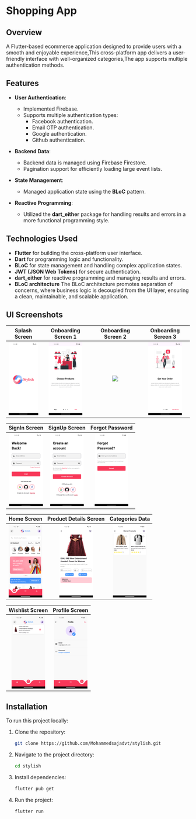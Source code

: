 # Shopping App

## Overview

A Flutter-based ecommerce application designed to provide users with a smooth and enjoyable experience,This cross-platform app delivers a user-friendly interface with well-organized categories,The app supports multiple authentication methods.

## Features

- **User Authentication**:
  - Implemented Firebase.
  - Supports multiple authentication types:
    - Facebook authentication.
    - Email OTP authentication.
    - Google authentication.
    - Github authentication.

- **Backend Data**:
  - Backend data is managed using Firebase Firestore.
  - Pagination support for efficiently loading large event lists.    

- **State Management**:
  - Managed application state using the **BLoC** pattern.    
  
- **Reactive Programming**:
  - Utilized the **dart_either** package for handling results and errors in a more functional programming style.

## Technologies Used

- **Flutter** for building the cross-platform user interface.
- **Dart** for programming logic and functionality.
- **BLoC** for state management and handling complex application states.
- **JWT (JSON Web Tokens)** for secure authentication.
- **dart_either** for reactive programming and managing results and errors.
- **BLoC architecture** The BLoC architecture promotes separation of concerns, where business logic is decoupled from the UI layer, ensuring a clean, maintainable, and scalable application.

## UI Screenshots

| Splash Screen | Onboarding Screen 1 | Onboarding Screen 2| Onboarding Screen 3|
|:--------------:|:-----------------:|:-----------------:|:-----------------:|
| <img src="screenshots/splash.png" height="200"> | <img src="screenshots/onboarding.png" height="200"> | <img src="screenshots/onboarding2.png" height="200"> |<img src="screenshots/onboarding3.png" height="200"> |

| SignIn Screen | SignUp Screen | Forgot Password |
|:--------------:|:-------------:|:---------------:|
| <img src="screenshots/login.png" height="200"> | <img src="screenshots/signup.png" height="200"> | <img src="screenshots/forgotpass.png" height="200"> |

| Home Screen | Product Details Screen | Categories Data |
|:------------:|:----------------------:|:---------------:|
| <img src="screenshots/home.png" height="200"> | <img src="screenshots/detail.png" height="200"> | <img src="screenshots/categories.png" height="200"> |

| Wishlist Screen | Profile Screen |
|:---------------:|:--------------:|
| <img src="screenshots/wishlist.png" height="200"> | <img src="screenshots/profile.png" height="200"> |




## Installation

To run this project locally:

1. Clone the repository:
   ```bash
   git clone https://github.com/Mohammedsajadvt/stylish.git
   ```
2. Navigate to the project directory:
   ```bash
   cd stylish
   ```
3. Install dependencies:
   ```bash
   flutter pub get
   ```
4. Run the project:
   ```bash
   flutter run
   ```

   
